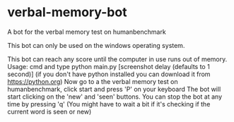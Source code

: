 # verbal-memory-bot
A bot for the verbal memory test on humanbenchmark

This bot can only be used on the windows operating system.

This bot can reach any score until the computer in use runs out of memory.
Usage: cmd and type python main.py [screenshot delay (defaults to 1 second)] (if you don't have python installed you can download it from https://python.org)
Now go to a the verbal memory test on humanbenchmark, click start and press 'P' on your keyboard
The bot will start clicking on the 'new' and 'seen' buttons. You can stop the bot at any time by pressing 'q' (You might have to wait a bit if it's checking if the current word is seen or new)
